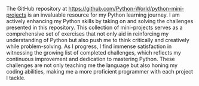 The GitHub repository at https://github.com/Python-World/python-mini-projects is an invaluable resource for my Python learning journey. I am actively enhancing my Python skills by taking on and solving the challenges presented in this repository. This collection of mini-projects serves as a comprehensive set of exercises that not only aid in reinforcing my understanding of Python but also push me to think critically and creatively while problem-solving. As I progress, I find immense satisfaction in witnessing the growing list of completed challenges, which reflects my continuous improvement and dedication to mastering Python. These challenges are not only teaching me the language but also honing my coding abilities, making me a more proficient programmer with each project I tackle.